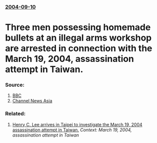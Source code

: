 ### [2004-09-10](/news/2004/09/10/index.md)

#  Three men possessing homemade bullets at an illegal arms workshop are arrested in connection with the March 19, 2004, assassination attempt in Taiwan. 




### Source:

1. [BBC](http://news.bbc.co.uk/2/hi/asia-pacific/3643796.stm)
2. [Channel News Asia](http://www.channelnewsasia.com/stories/eastasia/view/106011/1/.html)

### Related:

1. [ Henry C. Lee arrives in Taipei to investigate the March 19, 2004 assassination attempt in Taiwan.](/news/2004/04/9/henry-c-lee-arrives-in-taipei-to-investigate-the-march-19-2004-assassination-attempt-in-taiwan.md) _Context: March 19, 2004, assassination attempt in Taiwan_
